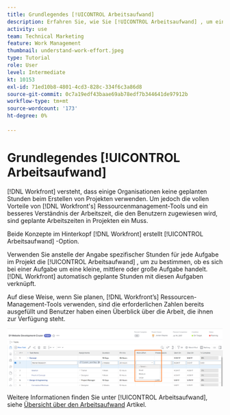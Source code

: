 ```yaml
---
title: Grundlegendes [!UICONTROL Arbeitsaufwand]
description: Erfahren Sie, wie Sie [!UICONTROL Arbeitsaufwand] , um eine kurze Schätzung der geplanten Stunden in Ihrer Projekt-Timeline zu erhalten.
activity: use
team: Technical Marketing
feature: Work Management
thumbnail: understand-work-effort.jpeg
type: Tutorial
role: User
level: Intermediate
kt: 10153
exl-id: 71ed10b8-4801-4cd3-828c-334f6c3a86d8
source-git-commit: 0c7a19edf43baae69ab78edf7b344641de97912b
workflow-type: tm+mt
source-wordcount: '173'
ht-degree: 0%

---
```


# Grundlegendes [!UICONTROL Arbeitsaufwand]

[!DNL Workfront] versteht, dass einige Organisationen keine geplanten Stunden beim Erstellen von Projekten verwenden. Um jedoch die vollen Vorteile von [!DNL Workfront's] Ressourcenmanagement-Tools und ein besseres Verständnis der Arbeitszeit, die den Benutzern zugewiesen wird, sind geplante Arbeitszeiten in Projekten ein Muss.

Beide Konzepte im Hinterkopf [!DNL Workfront] erstellt [!UICONTROL Arbeitsaufwand] -Option.

Verwenden Sie anstelle der Angabe spezifischer Stunden für jede Aufgabe im Projekt die [!UICONTROL Arbeitsaufwand] , um zu bestimmen, ob es sich bei einer Aufgabe um eine kleine, mittlere oder große Aufgabe handelt. [!DNL Workfront] automatisch geplante Stunden mit diesen Aufgaben verknüpft.

Auf diese Weise, wenn Sie planen, [!DNL Workfront’s] Ressourcen-Management-Tools verwenden, sind die erforderlichen Zahlen bereits ausgefüllt und Benutzer haben einen Überblick über die Arbeit, die ihnen zur Verfügung steht.

![Liste der Projektaufgaben mit [!UICONTROL Arbeitsaufwand] column](assets/planner-fund-work-effort.png)

<!---
need hyperlink below
--->

Weitere Informationen finden Sie unter [!UICONTROL Arbeitsaufwand], siehe [Übersicht über den Arbeitsaufwand](https://experienceleague.adobe.com/docs/workfront/using/manage-work/tasks/task-information/work-effort.html?lang=en) Artikel.
